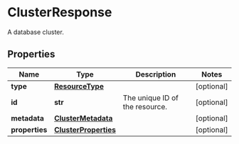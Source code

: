 # ClusterResponse

A database cluster.
## Properties
| Name | Type | Description | Notes |
| ------------ | ------------- | ------------- | ------------- |
| **type** | [**ResourceType**](ResourceType.md) |  | [optional]  |
| **id** | **str** | The unique ID of the resource. | [optional]  |
| **metadata** | [**ClusterMetadata**](ClusterMetadata.md) |  | [optional]  |
| **properties** | [**ClusterProperties**](ClusterProperties.md) |  | [optional]  |


